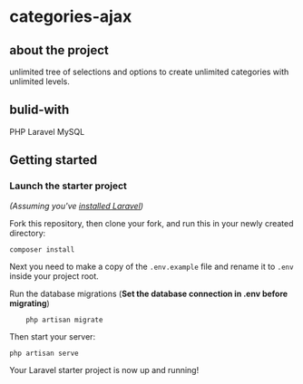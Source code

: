 # categories-ajax

## about the project
unlimited tree of selections and options to create unlimited categories with unlimited levels.

## bulid-with
PHP
Laravel
MySQL

## Getting started

### Launch the starter project

_(Assuming you've [installed Laravel](https://laravel.com/docs/5.5/installation))_

Fork this repository, then clone your fork, and run this in your newly created directory:

```bash
composer install
```

Next you need to make a copy of the `.env.example` file and rename it to `.env` inside your project root.

Run the database migrations (**Set the database connection in .env before migrating**)
```
    php artisan migrate
```

Then start your server:

```
php artisan serve
```

Your Laravel starter project is now up and running!

